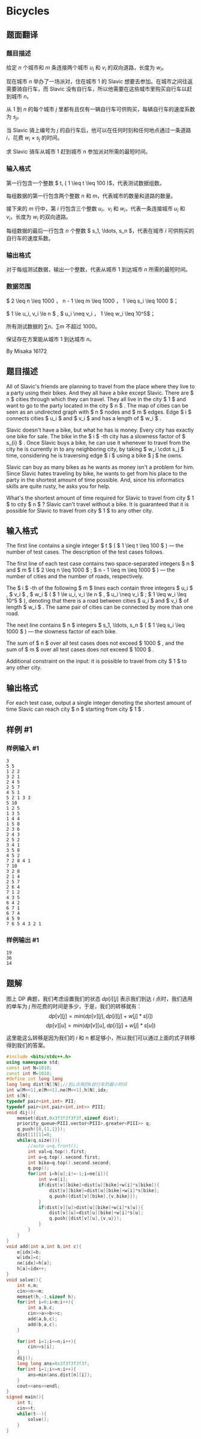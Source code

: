 # Bicycles

## 题面翻译

### 题目描述

给定 $n$ 个城市和 $m$ 条连接两个城市 $u_i$ 和 $v_i$ 的双向道路，长度为 $w_i$。

现在城市 $n$ 举办了一场派对，住在城市 $1$ 的 Slavic 想要去参加。在城市之间往返需要骑自行车，而 Slavic 没有自行车，所以他需要在这些城市里购买自行车以赶到城市 $n$。

从 $1$ 到 $n$ 的每个城市 $j$ 里都有且仅有一辆自行车可供购买，每辆自行车的速度系数为 $s_j$。

当 Slavic 骑上编号为 $j$ 的自行车后，他可以在任何时刻和任何地点通过一条道路 $i$，花费 $w_i\times s_j$ 的时间。

求 Slavic 骑车从城市 $1$ 赶到城市 $n$ 参加派对所需的最短时间。

### 输入格式
第一行包含一个整数 $ t\,  (  1 \leq t \leq 100  )$，代表测试数据组数。

每组数据的第一行包含两个整数 $n$ 和 $m$，代表城市的数量和道路的数量。

接下来的 $m$ 行中，第 $i$ 行包含三个整数 $u_i$、$v_i$ 和 $w_i$，代表一条连接城市 $u_i$ 和 $v_i$，长度为 $w_i$ 的双向道路。

每组数据的最后一行包含 $n$ 个整数 $ s_1, \ldots, s_n $，代表在城市 $i$ 可供购买的自行车的速度系数。

### 输出格式

对于每组测试数据，输出一个整数，代表从城市 $1$ 到达城市 $n$ 所需的最短时间。



### 数据范围
$ 2 \leq n \leq 1000 $，$ n - 1 \leq m \leq 1000 $，$ 1 \leq s_i \leq 1000 $；

$ 1 \le u_i, v_i \le n $ , $ u_i \neq v_i $，$ 1 \leq w_i \leq 10^5$；

所有测试数据的 $\sum n$、$\sum m$ 不超过 $1000$。

保证存在方案能从城市 $1$ 到达城市 $n$。

By Misaka 16172

## 题目描述

All of Slavic's friends are planning to travel from the place where they live to a party using their bikes. And they all have a bike except Slavic. There are $ n $ cities through which they can travel. They all live in the city $ 1 $ and want to go to the party located in the city $ n $ . The map of cities can be seen as an undirected graph with $ n $ nodes and $ m $ edges. Edge $ i $ connects cities $ u_i $ and $ v_i $ and has a length of $ w_i $ .

Slavic doesn't have a bike, but what he has is money. Every city has exactly one bike for sale. The bike in the $ i $ -th city has a slowness factor of $ s_{i} $ . Once Slavic buys a bike, he can use it whenever to travel from the city he is currently in to any neighboring city, by taking $ w_i \cdot s_j $ time, considering he is traversing edge $ i $ using a bike $ j $ he owns.

Slavic can buy as many bikes as he wants as money isn't a problem for him. Since Slavic hates traveling by bike, he wants to get from his place to the party in the shortest amount of time possible. And, since his informatics skills are quite rusty, he asks you for help.

What's the shortest amount of time required for Slavic to travel from city $ 1 $ to city $ n $ ? Slavic can't travel without a bike. It is guaranteed that it is possible for Slavic to travel from city $ 1 $ to any other city.

## 输入格式

The first line contains a single integer $ t $ ( $ 1 \leq t \leq 100 $ ) — the number of test cases. The description of the test cases follows.

The first line of each test case contains two space-separated integers $ n $ and $ m $ ( $ 2 \leq n \leq 1000 $ ; $ n - 1 \leq m \leq 1000 $ ) — the number of cities and the number of roads, respectively.

The $ i $ -th of the following $ m $ lines each contain three integers $ u_i $ , $ v_i $ , $ w_i $ ( $ 1 \le u_i, v_i \le n $ , $ u_i \neq v_i $ ; $ 1 \leq w_i \leq 10^5 $ ), denoting that there is a road between cities $ u_i $ and $ v_i $ of length $ w_i $ . The same pair of cities can be connected by more than one road.

The next line contains $ n $ integers $ s_1, \ldots, s_n $ ( $ 1 \leq s_i \leq 1000 $ ) — the slowness factor of each bike.

The sum of $ n $ over all test cases does not exceed $ 1000 $ , and the sum of $ m $ over all test cases does not exceed $ 1000 $ .

Additional constraint on the input: it is possible to travel from city $ 1 $ to any other city.

## 输出格式

For each test case, output a single integer denoting the shortest amount of time Slavic can reach city $ n $ starting from city $ 1 $ .

## 样例 #1

### 样例输入 #1

```
3
5 5
1 2 2
3 2 1
2 4 5
2 5 7
4 5 1
5 2 1 3 3
5 10
1 2 5
1 3 5
1 4 4
1 5 8
2 3 6
2 4 3
2 5 2
3 4 1
3 5 8
4 5 2
7 2 8 4 1
7 10
3 2 8
2 1 4
2 5 7
2 6 4
7 1 2
4 3 5
6 4 2
6 7 1
6 7 4
4 5 9
7 6 5 4 3 2 1
```

### 样例输出 #1

```
19
36
14
```


## 题解
图上 DP 典题，我们考虑设置我们的状态 $dp[i][j]$ 表示我们到达 $i$ 点时，我们选用的单车为 $j$ 所花费的时间是多少，于是，我们的转移就有：
$$
dp[v][j]=min(dp[v][j],dp[i][j]+w[j]*s[i])
$$
$$
dp[v][u]=min(dp[v][u],dp[i][j]+w[j]*s[u])
$$

这里能这么转移是因为我们的 $i$ 和 n 都足够小，所以我们可以通过上面的式子转移得到我们的答案。

```cpp
#include <bits/stdc++.h>
using namespace std;
const int N=1010;
const int M=1010;
#define int long long
long long dist[N][N];//到i点用的k自行车的最小时间 
int w[M<<1],e[M<<1],ne[M<<1],h[N],idx;
int s[N];
typedef pair<int,int> PII;
typedef pair<int,pair<int,int>> PIII;
void dij(){
	memset(dist,0x3f3f3f3f3f,sizeof dist);
	priority_queue<PIII,vector<PIII>,greater<PIII>> q;
	q.push({0,{1,1}});
	dist[1][1]=0;
	while(q.size()){
		//auto u=q.front();
		int val=q.top().first;
		int u=q.top().second.first;
		int bike=q.top().second.second;
		q.pop();
		for(int i=h[u];i!=-1;i=ne[i]){
			int v=e[i];
			if(dist[v][bike]>dist[u][bike]+w[i]*s[bike]){
				dist[v][bike]=dist[u][bike]+w[i]*s[bike];
				q.push({dist[v][bike],{v,bike}});
			}
			if(dist[v][u]>dist[u][bike]+w[i]*s[u]){
				dist[v][u]=dist[u][bike]+w[i]*s[u];
				q.push({dist[v][u],{v,u}});
			}
		}
	}
} 
void add(int a,int b,int c){
	e[idx]=b;
	w[idx]=c;
	ne[idx]=h[a];
	h[a]=idx++; 
}
void solve(){
	int n,m;
	cin>>n>>m;
	memset(h,-1,sizeof h);
	for(int i=0;i<m;i++){
		int a,b,c;
		cin>>a>>b>>c;
		add(a,b,c);
		add(b,a,c);
	}
	
	for(int i=1;i<=n;i++){
		cin>>s[i];
	}
	dij();
	long long ans=0x3f3f3f3f3f;
	for(int i=1;i<=n;i++){
		ans=min(ans,dist[n][i]);
	}
	cout<<ans<<endl;
}
signed main(){
	int t;
	cin>>t;
	while(t--){
		solve();
	}
}
```